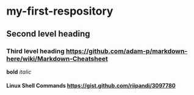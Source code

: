 # my-first-respository
## Second level heading
### Third level heading  https://github.com/adam-p/markdown-here/wiki/Markdown-Cheatsheet

**bold**  *italic*

#### Linux Shell Commands https://gist.github.com/riipandi/3097780



